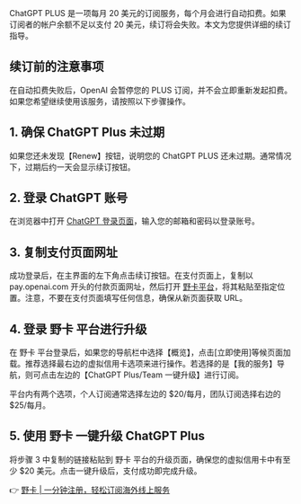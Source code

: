 ChatGPT PLUS 是一项每月 20 美元的订阅服务，每个月会进行自动扣费。如果订阅者的帐户余额不足以支付 20 美元，续订将会失败。本文为您提供详细的续订指导。

## 续订前的注意事项

在自动扣费失败后，OpenAI 会暂停您的 PLUS 订阅，并不会立即重新发起扣费。如果您希望继续使用该服务，请按照以下步骤操作。

## 1. 确保 ChatGPT Plus 未过期

如果您还未发现【Renew】按钮，说明您的 ChatGPT PLUS 还未过期。通常情况下，过期后约一天会显示续订按钮。

## 2. 登录 ChatGPT 账号

在浏览器中打开 [ChatGPT 登录页面](https://chat.openai.com/auth/login)，输入您的邮箱和密码以登录账号。

## 3. 复制支付页面网址

成功登录后，在主界面的左下角点击续订按钮。在支付页面上，复制以 pay.openai.com 开头的付款页面网址，然后打开 [野卡平台](https://bit.ly/bewildcard)，将其粘贴至指定位置。注意，不要在支付页面填写任何信息，确保从新页面获取 URL。

## 4. 登录 野卡 平台进行升级

在 野卡 平台登录后，如果您的导航栏中选择【概览】，点击[立即使用]等候页面加载。推荐选择最右边的虚拟信用卡选项来进行操作。若选择的是【我的服务】导航，则可点击左边的【ChatGPT Plus/Team 一键升级】进行订阅。

平台内有两个选项，个人订阅通常选择左边的 $20/每月，团队订阅选择右边的 $25/每月。

## 5. 使用 野卡 一键升级 ChatGPT Plus

将步骤 3 中复制的链接粘贴到 野卡 平台的升级页面，确保您的虚拟信用卡中有至少 $20 美元。点击一键升级后，支付成功即完成升级。

👉 [野卡 | 一分钟注册，轻松订阅海外线上服务](https://bit.ly/bewildcard)